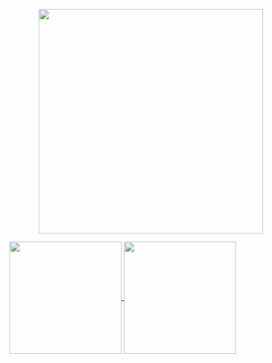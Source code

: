 <p align="center">
<img height=400 src="https://github-profile-summary-cards.vercel.app/api/cards/profile-details?username=jimmyliu1326&theme=transparent&card_width=800" />
</p>
<a href="https://github.com/jimmyliu1326">
  <img height=200 align="center" src="https://github-readme-stats.vercel.app/api?username=jimmyliu1326&show_icons=true&theme=transparent&rank_icon=github" />
</a>
<a href="https://github.com/jimmyliu1326">
  <img height=200 align="center" src="https://github-readme-stats.vercel.app/api/top-langs/?username=jimmyliu1326&layout=compact&show_icons=true&theme=transparent&card_width=350" />
</a>
